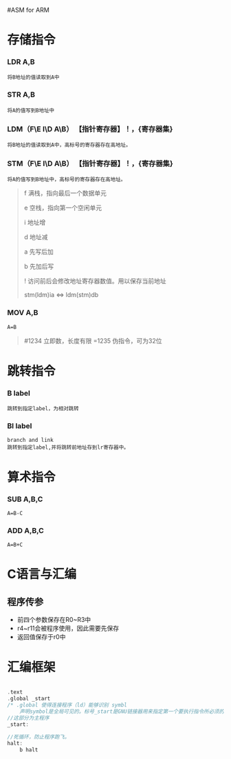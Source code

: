 #ASM for ARM
# 存储指令

### LDR A,B
    将B地址的值读取到A中

### STR A,B
    将A的值写到B地址中


### LDM（F\E I\D A\B） 【指针寄存器】！，{寄存器集}
    将B地址的值读取到A中，高标号的寄存器存在高地址。

### STM（F\E I\D A\B） 【指针寄存器】！，{寄存器集}
    将A的值写到B地址中，高标号的寄存器存在高地址。


> f 满栈，指向最后一个数据单元
> 
> e 空栈，指向第一个空闲单元
>  
> i 地址增
> 
> d 地址减
> 
> a 先写后加
> 
> b 先加后写
> 
> ! 访问前后会修改地址寄存器数值。用以保存当前地址
> 
> stm(ldm)ia <=> ldm(stm)db

### MOV A,B
    A=B
> #1234 立即数，长度有限
> =1235 伪指令，可为32位

# 跳转指令
### B label
    跳转到指定label，为相对跳转
### Bl label
    branch and link
    跳转到指定label,并将跳转前地址存到lr寄存器中。

# 算术指令
### SUB A,B,C
    A=B-C
### ADD A,B,C
    A=B+C

# C语言与汇编

## 程序传参

* 前四个参数保存在R0~R3中
* r4~r11会被程序使用，因此需要先保存
* 返回值保存于r0中

# 汇编框架
```c

.text
.global _start
/* .global 使得连接程序（ld）能够识别 symbl
    声明symbol是全局可见的。标号_start是GNU链接器用来指定第一个要执行指令所必须的,同样的是全局可见的(并且只能出现在一个模块中)*/
//这部分为主程序
_start:
    
//死循环，防止程序跑飞。
halt:
	b halt
    

```